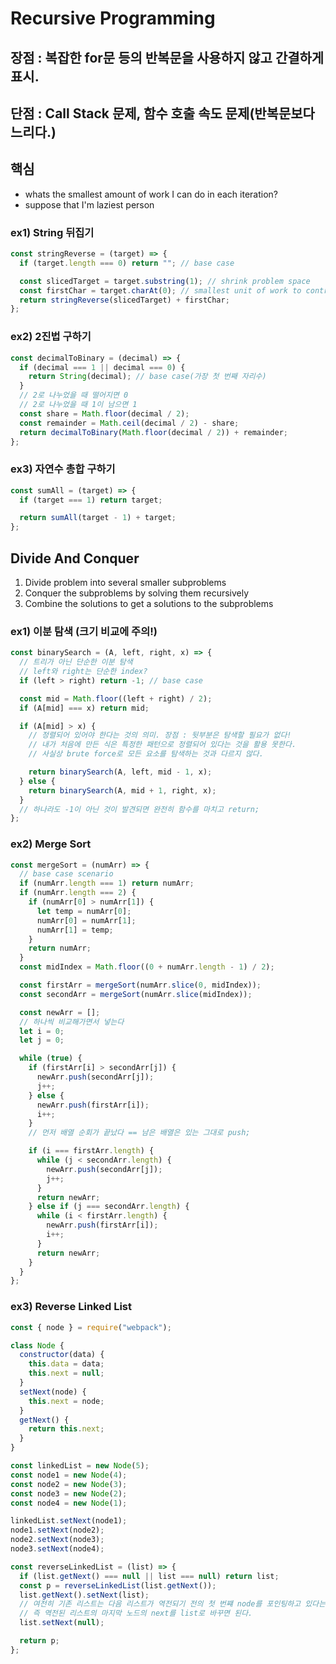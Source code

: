 # Recursive Programming

## 장점 : 복잡한 for문 등의 반복문을 사용하지 않고 간결하게 표시.

## 단점 : Call Stack 문제, 함수 호출 속도 문제(반복문보다 느리다.)

## 핵심

- whats the smallest amount of work I can do in each iteration?
- suppose that I'm laziest person

### ex1) String 뒤집기

```javascript
const stringReverse = (target) => {
  if (target.length === 0) return ""; // base case

  const slicedTarget = target.substring(1); // shrink problem space
  const firstChar = target.charAt(0); // smallest unit of work to contribute
  return stringReverse(slicedTarget) + firstChar;
};
```

### ex2) 2진법 구하기

```javascript
const decimalToBinary = (decimal) => {
  if (decimal === 1 || decimal === 0) {
    return String(decimal); // base case(가장 첫 번째 자리수)
  }
  // 2로 나누었을 때 떨어지면 0
  // 2로 나누었을 때 1이 남으면 1
  const share = Math.floor(decimal / 2);
  const remainder = Math.ceil(decimal / 2) - share;
  return decimalToBinary(Math.floor(decimal / 2)) + remainder;
};
```

### ex3) 자연수 총합 구하기

```javascript
const sumAll = (target) => {
  if (target === 1) return target;

  return sumAll(target - 1) + target;
};
```

## Divide And Conquer

1. Divide problem into several smaller subproblems
2. Conquer the subproblems by solving them recursively
3. Combine the solutions to get a solutions to the subproblems

### ex1) 이분 탐색 (크기 비교에 주의!)

```javascript
const binarySearch = (A, left, right, x) => {
  // 트리가 아닌 단순한 이분 탐색
  // left와 right는 단순한 index?
  if (left > right) return -1; // base case

  const mid = Math.floor((left + right) / 2);
  if (A[mid] === x) return mid;

  if (A[mid] > x) {
    // 정렬되어 있어야 한다는 것의 의미. 장점 : 뒷부분은 탐색할 필요가 없다!
    // 내가 처음에 만든 식은 특정한 패턴으로 정렬되어 있다는 것을 활용 못한다.
    // 사실상 brute force로 모든 요소를 탐색하는 것과 다르지 않다.

    return binarySearch(A, left, mid - 1, x);
  } else {
    return binarySearch(A, mid + 1, right, x);
  }
  // 하나라도 -1이 아닌 것이 발견되면 완전히 함수를 마치고 return;
};
```

### ex2) Merge Sort

```javascript
const mergeSort = (numArr) => {
  // base case scenario
  if (numArr.length === 1) return numArr;
  if (numArr.length === 2) {
    if (numArr[0] > numArr[1]) {
      let temp = numArr[0];
      numArr[0] = numArr[1];
      numArr[1] = temp;
    }
    return numArr;
  }
  const midIndex = Math.floor((0 + numArr.length - 1) / 2);

  const firstArr = mergeSort(numArr.slice(0, midIndex));
  const secondArr = mergeSort(numArr.slice(midIndex));

  const newArr = [];
  // 하나씩 비교해가면서 넣는다
  let i = 0;
  let j = 0;

  while (true) {
    if (firstArr[i] > secondArr[j]) {
      newArr.push(secondArr[j]);
      j++;
    } else {
      newArr.push(firstArr[i]);
      i++;
    }
    // 먼저 배열 순회가 끝났다 == 남은 배열은 있는 그대로 push;

    if (i === firstArr.length) {
      while (j < secondArr.length) {
        newArr.push(secondArr[j]);
        j++;
      }
      return newArr;
    } else if (j === secondArr.length) {
      while (i < firstArr.length) {
        newArr.push(firstArr[i]);
        i++;
      }
      return newArr;
    }
  }
};
```

### ex3) Reverse Linked List

```javascript
const { node } = require("webpack");

class Node {
  constructor(data) {
    this.data = data;
    this.next = null;
  }
  setNext(node) {
    this.next = node;
  }
  getNext() {
    return this.next;
  }
}

const linkedList = new Node(5);
const node1 = new Node(4);
const node2 = new Node(3);
const node3 = new Node(2);
const node4 = new Node(1);

linkedList.setNext(node1);
node1.setNext(node2);
node2.setNext(node3);
node3.setNext(node4);

const reverseLinkedList = (list) => {
  if (list.getNext() === null || list === null) return list;
  const p = reverseLinkedList(list.getNext());
  list.getNext().setNext(list);
  // 여전히 기존 리스트는 다음 리스트가 역전되기 전의 첫 번쨰 node를 포인팅하고 있다는 사실으 ㄹ이ㅛㅇ
  // 즉 역전된 리스트의 마지막 노드의 next를 list로 바꾸면 된다.
  list.setNext(null);

  return p;
};
```
